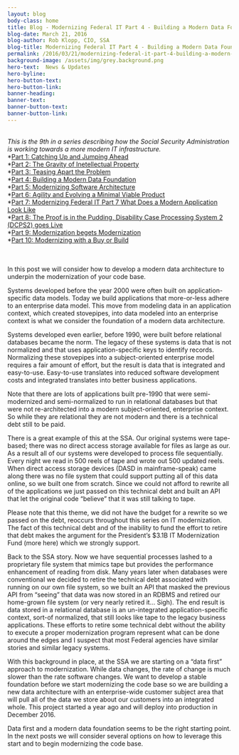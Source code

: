 ```yaml
---
layout: blog
body-class: home
title: Blog - Modernizing Federal IT Part 4 - Building a Modern Data Foundation
blog-date: March 21, 2016
blog-author: Rob Klopp, CIO, SSA
blog-title: Modernizing Federal IT Part 4 - Building a Modern Data Foundation
permalink: /2016/03/21/modernizing-federal-it-part-4-building-a-modern-data-foundation/
background-image: /assets/img/grey.background.png
hero-text:  News & Updates
hero-byline:
hero-button-text: 
hero-button-link: 
banner-heading: 
banner-text: 
banner-button-text: 
banner-button-link: 
---
```

<BR>
<I>This is the 9th in a series describing how the Social Security Administration is working towards a more
modern IT infrastructure. </I><BR>
*<A HREF="https://www.cio.gov/2015/12/10/modernizing-federal-it-part-1-catching-up-and-jumping-ahead/">Part 1: Catching Up and Jumping Ahead</A><BR>
*<A HREF="https://www.cio.gov/2016/01/19/modernizing-federal-it-part-2-the-gravity-of-ip/">Part 2: The Gravity of Inetellectual Property</A><BR>
*<A HREF="https://www.cio.gov/2016/03/07/modernizing-federal-it-part-3-teasing-apart-the-problem/">Part 3: Teasing Apart the Problem</A><BR>
*<A HREF="https://www.cio.gov/2016/03/21/modernizing-federal-it-part-4-building-a-modern-data-foundation/">Part 4: Building a Modern Data Foundation</A><BR>
*<A HREF="https://www.cio.gov/2016/05/23/modernizing-federal-it-part-5-modernizing-software-architecture/">Part 5: Modernizing Software Architecture</A><BR>
*<A HREF="https://www.cio.gov/2016/11/07/modernizing-federal-it-part-6-agility-and-evolving-a-minimal-viable-product/">Part 6: Agility and Evolving a Minimal Viable Product</A><BR>
*<A HREF="https://www.cio.gov/2016/11/22/modernizing-federal-it-part-7-what-does-a-modern-application-look-like/">Part 7: Modernizing Federal IT Part 7 What Does a Modern Application Look Like</A><BR>
*<A HREF="https://www.cio.gov/2017/01/09/modernizing-federal-it-part-8-the-proof-is-in-the-pudding-disability-case-processing-system-2-dcps2-goes-live/">Part 8: The Proof is in the Pudding, Disability Case Processing System 2 (DCPS2) goes Live</A><BR>
*<A HREF="https://www.cio.gov/2017/03/27/modernizing-federal-it-part-9-modernization-begets-modernization/">Part 9: Modernization begets Modernization</A><br>
  *<A HREF="https://www.cio.gov/2017/04/14/part-10-modernizing-with-a-buy-or-a-build/">Part 10: Modernizing with a Buy or Build</A><BR>
<BR><BR>

In this post we will consider how to develop a modern data architecture to underpin the modernization of your code base. 

Systems developed before the year 2000 were often built on application-specific data models. Today we build applications that more-or-less adhere to an enterprise data model. This move from modeling data in an application context, which created stovepipes, into data modeled into an enterprise context is what we consider the foundation of a modern data architecture.

Systems developed even earlier, before 1990, were built before relational databases became the norm. The legacy of these systems is data that is not normalized and that uses application-specific keys to identify records. Normalizing these stovepipes into a subject-oriented enterprise model requires a fair amount of effort, but the result is data that is integrated and easy-to-use. Easy-to-use translates into reduced software development costs and integrated translates into better business applications.

Note that there are lots of applications built pre-1990 that were semi-modernized and semi-normalized to run in relational databases but that were not re-architected into a modern subject-oriented, enterprise context. So while they are relational they are not modern and there is a technical debt still to be paid.

There is a great example of this at the SSA. Our original systems were tape-based; there was no direct access storage available for files as large as our. As a result all of our systems were developed to process file sequentially. Every night we read in 500 reels of tape and wrote out 500 updated reels. When direct access storage devices (DASD in mainframe-speak) came along there was no file system that could support putting all of this data online, so we built one from scratch. Since we could not afford to rewrite all of the applications we just passed on this technical debt and built an API that let the original code “believe” that it was still talking to tape.

Please note that this theme, we did not have the budget for a rewrite so we passed on the debt, reoccurs throughout this series on IT modernization. The fact of this technical debt and of the inability to fund the effort to retire that debt makes the argument for the President’s $3.1B IT Modernization Fund (more here) which we strongly support.

Back to the SSA story. Now we have sequential processes lashed to a proprietary file system that mimics tape but provides the performance enhancement of reading from disk. Many years later when databases were conventional we decided to retire the technical debt associated with running on our own file system, so we built an API that masked the previous API from “seeing” that data was now stored in an RDBMS and retired our home-grown file system (or very nearly retired it… Sigh). The end result is data stored in a relational database is an un-integrated application-specific context, sort-of normalized, that still looks like tape to the legacy business applications. These efforts to retire some technical debt without the ability to execute a proper modernization program represent what can be done around the edges and I suspect that most Federal agencies have similar stories and similar legacy systems.

With this background in place, at the SSA we are starting on a “data first” approach to modernization. While data changes, the rate of change is much slower than the rate software changes. We want to develop a stable foundation before we start modernizing the code base so we are building a new data architecture with an enterprise-wide customer subject area that will pull all of the data we store about our customers into an integrated whole. This project started a year ago and will deploy into production in December 2016.

Data first and a modern data foundation seems to be the right starting point. In the next posts we will consider several options on how to leverage this start and to begin modernizing the code base.
